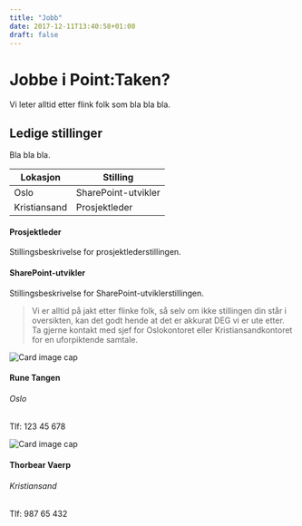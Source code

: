 ```yaml
---
title: "Jobb"
date: 2017-12-11T13:40:58+01:00
draft: false
---
```


# Jobbe i Point:Taken?

<p class="lead">Vi leter alltid etter flink folk som bla bla bla.</p>

## Ledige stillinger

<p class="lead">Bla bla bla.</p>

<table class="table table-hover">
  <thead>
    <tr>
      <th scope="col">Lokasjon</th>
      <th scope="col">Stilling</th>
    </tr>
  </thead>
  <tbody>
    <tr>
      <td data-toggle="modal" data-target=".oslo-1">Oslo</td>
      <td data-toggle="modal" data-target=".oslo-1">SharePoint-utvikler</td>
    </tr>
    <tr>
      <td data-toggle="modal" data-target=".kristiansand-1">Kristiansand</td>
      <td data-toggle="modal" data-target=".kristiansand-1">Prosjektleder</td>
    </tr>
  </tbody>
</table>

<!-- STILLINGSBESKRIVELSER -->

<!--Kristiansand prosjektleder-->
<div class="modal fade bd-example-modal-lg kristiansand-1" tabindex="-1" role="dialog" aria-labelledby="myLargeModalLabel" aria-hidden="true">
    <div class="modal-dialog modal-lg">
        <div class="row personmodal modal-content flex-row">
            <div class="col-12">
                <h4 class="">Prosjektleder</h4>
                Stillingsbeskrivelse for prosjektlederstillingen.
            </div>
        </div>
    </div>
</div>

<!--Oslo utvikler-->
<div class="modal fade bd-example-modal-lg oslo-1" tabindex="-1" role="dialog" aria-labelledby="myLargeModalLabel" aria-hidden="true">
    <div class="modal-dialog modal-lg">
        <div class="row personmodal modal-content flex-row">
            <div class="col-12">
                <h4 class="">SharePoint-utvikler</h4>
                Stillingsbeskrivelse for SharePoint-utviklerstillingen.
            </div>
        </div>
    </div>
</div>


<!-- Kontaktinformasjon -->

> Vi er alltid på jakt etter flinke folk, så selv om ikke stillingen din står i oversikten, kan det godt hende at det er akkurat DEG vi er ute etter. Ta gjerne kontakt med sjef for Oslokontoret eller Kristiansandkontoret for en uforpiktende samtale.

<div class="row">
<div class="col-sm-6 col-md-4 col-lg-4">
    <div class="card personkort">
        <img class="card-img-top img-profil" src="../img/people/rune.jpg" alt="Card image cap">
        <div class="card-body">
            <h4 class="card-title">Rune Tangen</h4>
            <h6 class="card-subtitle mb-2">Oslo</h6>
            <p class="card-text">Tlf: 123 45 678</p>
        </div>
    </div>
</div>

<div class="col-sm-6 col-md-4 col-lg-4">
    <div class="card personkort">
        <img class="card-img-top img-profil" src="../img/people/rune.jpg" alt="Card image cap">
        <div class="card-body">
            <h4 class="card-title">Thorbear Vaerp</h4>
            <h6 class="card-subtitle mb-2">Kristiansand</h6>
            <p class="card-text">Tlf: 987 65 432</p>
        </div>
    </div>
</div>
</div>
